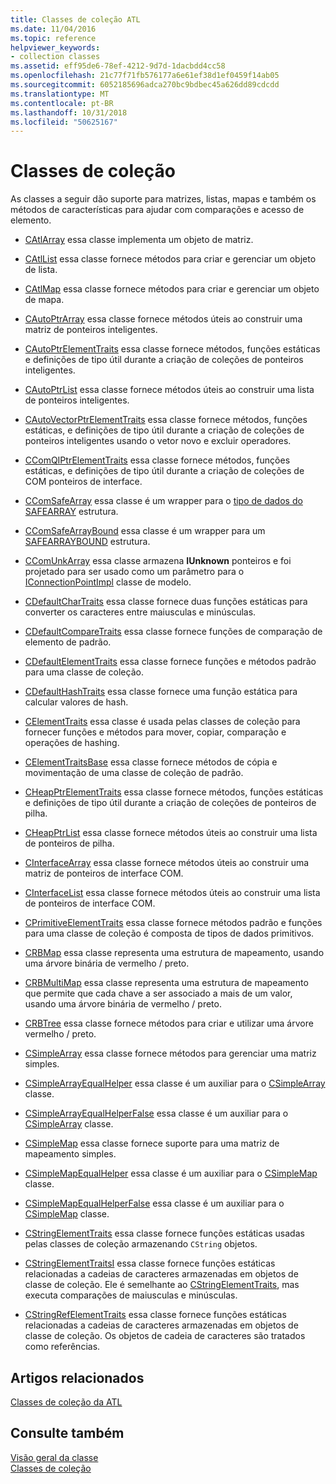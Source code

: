 ```yaml
---
title: Classes de coleção ATL
ms.date: 11/04/2016
ms.topic: reference
helpviewer_keywords:
- collection classes
ms.assetid: eff95de6-78ef-4212-9d7d-1dacbdd4cc58
ms.openlocfilehash: 21c77f71fb576177a6e61ef38d1ef0459f14ab05
ms.sourcegitcommit: 6052185696adca270bc9bdbec45a626dd89cdcdd
ms.translationtype: MT
ms.contentlocale: pt-BR
ms.lasthandoff: 10/31/2018
ms.locfileid: "50625167"
---
```

# <a name="collection-classes"></a>Classes de coleção

As classes a seguir dão suporte para matrizes, listas, mapas e também os métodos de características para ajudar com comparações e acesso de elemento.

- [CAtlArray](../atl/reference/catlarray-class.md) essa classe implementa um objeto de matriz.

- [CAtlList](../atl/reference/catllist-class.md) essa classe fornece métodos para criar e gerenciar um objeto de lista.

- [CAtlMap](../atl/reference/catlmap-class.md) essa classe fornece métodos para criar e gerenciar um objeto de mapa.

- [CAutoPtrArray](../atl/reference/cautoptrarray-class.md) essa classe fornece métodos úteis ao construir uma matriz de ponteiros inteligentes.

- [CAutoPtrElementTraits](../atl/reference/cautoptrelementtraits-class.md) essa classe fornece métodos, funções estáticas e definições de tipo útil durante a criação de coleções de ponteiros inteligentes.

- [CAutoPtrList](../atl/reference/cautoptrlist-class.md) essa classe fornece métodos úteis ao construir uma lista de ponteiros inteligentes.

- [CAutoVectorPtrElementTraits](../atl/reference/cautovectorptrelementtraits-class.md) essa classe fornece métodos, funções estáticas, e definições de tipo útil durante a criação de coleções de ponteiros inteligentes usando o vetor novo e excluir operadores.

- [CComQIPtrElementTraits](../atl/reference/ccomqiptrelementtraits-class.md) essa classe fornece métodos, funções estáticas, e definições de tipo útil durante a criação de coleções de COM ponteiros de interface.

- [CComSafeArray](../atl/reference/ccomsafearray-class.md) essa classe é um wrapper para o [tipo de dados do SAFEARRAY](/previous-versions/windows/desktop/api/oaidl/ns-oaidl-tagsafearray) estrutura.

- [CComSafeArrayBound](../atl/reference/ccomsafearraybound-class.md) essa classe é um wrapper para um [SAFEARRAYBOUND](/previous-versions/windows/desktop/api/oaidl/ns-oaidl-tagsafearraybound) estrutura.

- [CComUnkArray](../atl/reference/ccomunkarray-class.md) essa classe armazena **IUnknown** ponteiros e foi projetado para ser usado como um parâmetro para o [IConnectionPointImpl](../atl/reference/iconnectionpointimpl-class.md) classe de modelo.

- [CDefaultCharTraits](../atl/reference/cdefaultchartraits-class.md) essa classe fornece duas funções estáticas para converter os caracteres entre maiusculas e minúsculas.

- [CDefaultCompareTraits](../atl/reference/cdefaultcomparetraits-class.md) essa classe fornece funções de comparação de elemento de padrão.

- [CDefaultElementTraits](../atl/reference/cdefaultelementtraits-class.md) essa classe fornece funções e métodos padrão para uma classe de coleção.

- [CDefaultHashTraits](../atl/reference/cdefaulthashtraits-class.md) essa classe fornece uma função estática para calcular valores de hash.

- [CElementTraits](../atl/reference/celementtraits-class.md) essa classe é usada pelas classes de coleção para fornecer funções e métodos para mover, copiar, comparação e operações de hashing.

- [CElementTraitsBase](../atl/reference/celementtraitsbase-class.md) essa classe fornece métodos de cópia e movimentação de uma classe de coleção de padrão.

- [CHeapPtrElementTraits](../atl/reference/cheapptrelementtraits-class.md) essa classe fornece métodos, funções estáticas e definições de tipo útil durante a criação de coleções de ponteiros de pilha.

- [CHeapPtrList](../atl/reference/cheapptrlist-class.md) essa classe fornece métodos úteis ao construir uma lista de ponteiros de pilha.

- [CInterfaceArray](../atl/reference/cinterfacearray-class.md) essa classe fornece métodos úteis ao construir uma matriz de ponteiros de interface COM.

- [CInterfaceList](../atl/reference/cinterfacelist-class.md) essa classe fornece métodos úteis ao construir uma lista de ponteiros de interface COM.

- [CPrimitiveElementTraits](../atl/reference/cprimitiveelementtraits-class.md) essa classe fornece métodos padrão e funções para uma classe de coleção é composta de tipos de dados primitivos.

- [CRBMap](../atl/reference/crbmap-class.md) essa classe representa uma estrutura de mapeamento, usando uma árvore binária de vermelho / preto.

- [CRBMultiMap](../atl/reference/crbmultimap-class.md) essa classe representa uma estrutura de mapeamento que permite que cada chave a ser associado a mais de um valor, usando uma árvore binária de vermelho / preto.

- [CRBTree](../atl/reference/crbtree-class.md) essa classe fornece métodos para criar e utilizar uma árvore vermelho / preto.

- [CSimpleArray](../atl/reference/csimplearray-class.md) essa classe fornece métodos para gerenciar uma matriz simples.

- [CSimpleArrayEqualHelper](../atl/reference/csimplearrayequalhelper-class.md) essa classe é um auxiliar para o [CSimpleArray](../atl/reference/csimplearray-class.md) classe.

- [CSimpleArrayEqualHelperFalse](../atl/reference/csimplearrayequalhelperfalse-class.md) essa classe é um auxiliar para o [CSimpleArray](../atl/reference/csimplearray-class.md) classe.

- [CSimpleMap](../atl/reference/csimplemap-class.md) essa classe fornece suporte para uma matriz de mapeamento simples.

- [CSimpleMapEqualHelper](../atl/reference/csimplemapequalhelper-class.md) essa classe é um auxiliar para o [CSimpleMap](../atl/reference/csimplemap-class.md) classe.

- [CSimpleMapEqualHelperFalse](../atl/reference/csimplemapequalhelperfalse-class.md) essa classe é um auxiliar para o [CSimpleMap](../atl/reference/csimplemap-class.md) classe.

- [CStringElementTraits](../atl/reference/cstringelementtraits-class.md) essa classe fornece funções estáticas usadas pelas classes de coleção armazenando `CString` objetos.

- [CStringElementTraitsI](../atl/reference/cstringelementtraitsi-class.md) essa classe fornece funções estáticas relacionadas a cadeias de caracteres armazenadas em objetos de classe de coleção. Ele é semelhante ao [CStringElementTraits](../atl/reference/cstringelementtraits-class.md), mas executa comparações de maiusculas e minúsculas.

- [CStringRefElementTraits](../atl/reference/cstringrefelementtraits-class.md) essa classe fornece funções estáticas relacionadas a cadeias de caracteres armazenadas em objetos de classe de coleção. Os objetos de cadeia de caracteres são tratados como referências.

## <a name="related-articles"></a>Artigos relacionados

[Classes de coleção da ATL](../atl/atl-collection-classes.md)

## <a name="see-also"></a>Consulte também

[Visão geral da classe](../atl/atl-class-overview.md)<br/>
[Classes de coleção](../atl/atl-collection-classes.md)

